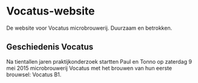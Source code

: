 # Vocatus-website
De website voor Vocatus microbrouwerij. Duurzaam en betrokken.

## Geschiedenis Vocatus
Na tientallen jaren praktijkonderzoek startten Paul en Tonno op zaterdag 9 mei 2015 microbrouwerij Vocatus met het brouwen
van hun eerste brouwsel: Vocatus B1.  

